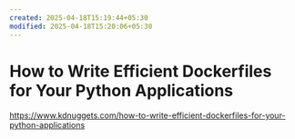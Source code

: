 ```yaml
---
created: 2025-04-18T15:19:44+05:30
modified: 2025-04-18T15:20:06+05:30
---
```


# How to Write Efficient Dockerfiles for Your Python Applications

https://www.kdnuggets.com/how-to-write-efficient-dockerfiles-for-your-python-applications
